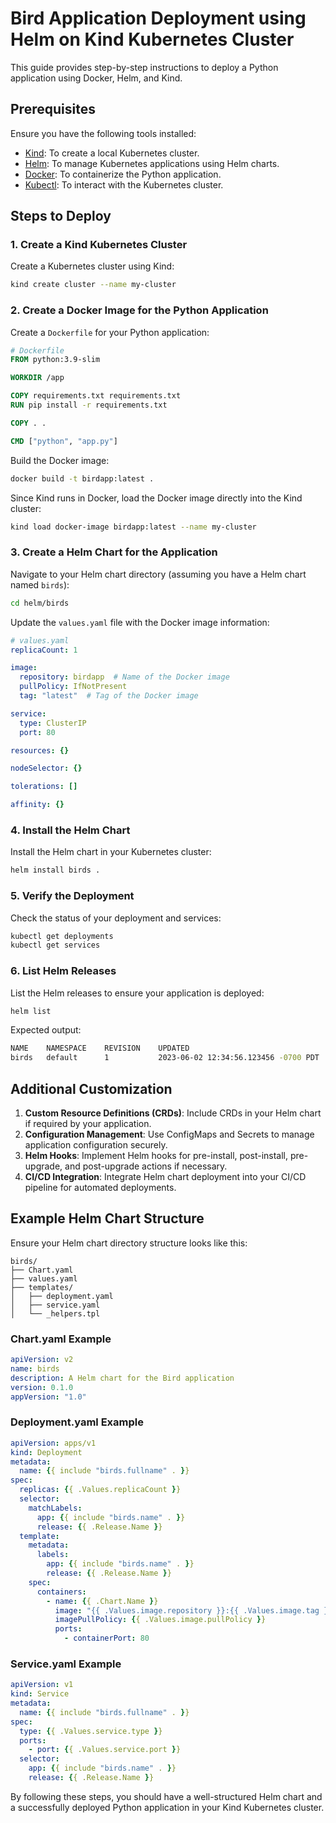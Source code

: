 # Bird Application Deployment using Helm on Kind Kubernetes Cluster

This guide provides step-by-step instructions to deploy a Python application using Docker, Helm, and Kind.

## Prerequisites

Ensure you have the following tools installed:
- [Kind](https://kind.sigs.k8s.io/docs/user/quick-start/#installation): To create a local Kubernetes cluster.
- [Helm](https://helm.sh/docs/intro/install/): To manage Kubernetes applications using Helm charts.
- [Docker](https://docs.docker.com/get-docker/): To containerize the Python application.
- [Kubectl](https://kubernetes.io/docs/tasks/tools/): To interact with the Kubernetes cluster.

## Steps to Deploy

### 1. Create a Kind Kubernetes Cluster

Create a Kubernetes cluster using Kind:

```bash
kind create cluster --name my-cluster
```

### 2. Create a Docker Image for the Python Application

Create a `Dockerfile` for your Python application:

```Dockerfile
# Dockerfile
FROM python:3.9-slim

WORKDIR /app

COPY requirements.txt requirements.txt
RUN pip install -r requirements.txt

COPY . .

CMD ["python", "app.py"]
```

Build the Docker image:

```bash
docker build -t birdapp:latest .
```

Since Kind runs in Docker, load the Docker image directly into the Kind cluster:

```bash
kind load docker-image birdapp:latest --name my-cluster
```

### 3. Create a Helm Chart for the Application

Navigate to your Helm chart directory (assuming you have a Helm chart named `birds`):

```bash
cd helm/birds
```

Update the `values.yaml` file with the Docker image information:

```yaml
# values.yaml
replicaCount: 1

image:
  repository: birdapp  # Name of the Docker image
  pullPolicy: IfNotPresent
  tag: "latest"  # Tag of the Docker image

service:
  type: ClusterIP
  port: 80

resources: {}

nodeSelector: {}

tolerations: []

affinity: {}
```

### 4. Install the Helm Chart

Install the Helm chart in your Kubernetes cluster:

```bash
helm install birds .
```

### 5. Verify the Deployment

Check the status of your deployment and services:

```bash
kubectl get deployments
kubectl get services
```

### 6. List Helm Releases

List the Helm releases to ensure your application is deployed:

```bash
helm list
```

Expected output:

```bash
NAME    NAMESPACE    REVISION    UPDATED                                 STATUS      CHART           APP VERSION
birds   default      1           2023-06-02 12:34:56.123456 -0700 PDT    deployed    birds-0.1.0     1.0
```

## Additional Customization

1. **Custom Resource Definitions (CRDs)**: Include CRDs in your Helm chart if required by your application.
2. **Configuration Management**: Use ConfigMaps and Secrets to manage application configuration securely.
3. **Helm Hooks**: Implement Helm hooks for pre-install, post-install, pre-upgrade, and post-upgrade actions if necessary.
4. **CI/CD Integration**: Integrate Helm chart deployment into your CI/CD pipeline for automated deployments.

## Example Helm Chart Structure

Ensure your Helm chart directory structure looks like this:

```
birds/
├── Chart.yaml
├── values.yaml
├── templates/
│   ├── deployment.yaml
│   ├── service.yaml
│   └── _helpers.tpl
```

### Chart.yaml Example

```yaml
apiVersion: v2
name: birds
description: A Helm chart for the Bird application
version: 0.1.0
appVersion: "1.0"
```

### Deployment.yaml Example

```yaml
apiVersion: apps/v1
kind: Deployment
metadata:
  name: {{ include "birds.fullname" . }}
spec:
  replicas: {{ .Values.replicaCount }}
  selector:
    matchLabels:
      app: {{ include "birds.name" . }}
      release: {{ .Release.Name }}
  template:
    metadata:
      labels:
        app: {{ include "birds.name" . }}
        release: {{ .Release.Name }}
    spec:
      containers:
        - name: {{ .Chart.Name }}
          image: "{{ .Values.image.repository }}:{{ .Values.image.tag }}"
          imagePullPolicy: {{ .Values.image.pullPolicy }}
          ports:
            - containerPort: 80
```

### Service.yaml Example

```yaml
apiVersion: v1
kind: Service
metadata:
  name: {{ include "birds.fullname" . }}
spec:
  type: {{ .Values.service.type }}
  ports:
    - port: {{ .Values.service.port }}
  selector:
    app: {{ include "birds.name" . }}
    release: {{ .Release.Name }}
```

By following these steps, you should have a well-structured Helm chart and a successfully deployed Python application in your Kind Kubernetes cluster.
